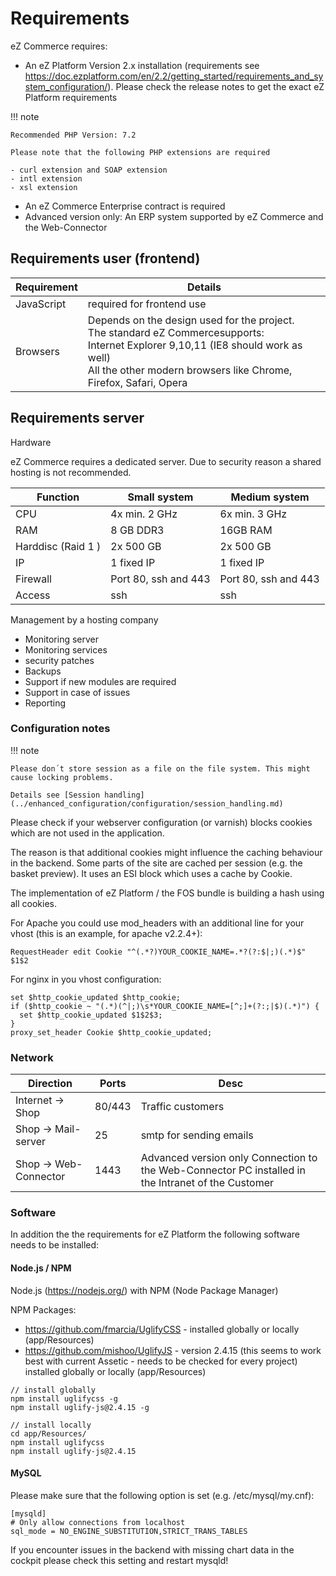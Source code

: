 # Requirements

eZ Commerce requires:

- An eZ Platform Version 2.x installation (requirements see <https://doc.ezplatform.com/en/2.2/getting_started/requirements_and_system_configuration/>). Please check the release notes to get the exact eZ Platform requirements  

!!! note

    Recommended PHP Version: 7.2

    Please note that the following PHP extensions are required

    - curl extension and SOAP extension
    - intl extension
    - xsl extension

- An eZ Commerce Enterprise contract is required
- Advanced version only: An ERP system supported by eZ Commerce and the Web-Connector 

## Requirements user (frontend)

|Requirement|Details|
|--- |--- |
|JavaScript|required for frontend use|
|Browsers|Depends on the design used for the project.</br>The standard eZ Commercesupports:</br>Internet Explorer 9,10,11 (IE8 should work as well)</br>All the other modern browsers like Chrome, Firefox, Safari, Opera|

## Requirements server

Hardware

eZ Commerce requires a dedicated server. Due to security reason a shared hosting is not recommended.

|Function|Small system|Medium system|
|---|---|---|
|CPU|4x min. 2 GHz|6x min. 3 GHz|
|RAM|8 GB DDR3|16GB RAM|
|Harddisc (Raid 1 )|2x 500 GB|2x 500 GB|
|IP|1 fixed IP|1 fixed IP|
|Firewall|Port 80, ssh and 443|Port 80, ssh and 443|
|Access|ssh|ssh|

Management by a hosting company

- Monitoring server
- Monitoring services
- security patches
- Backups
- Support if new modules are required
- Support in case of issues
- Reporting

### Configuration notes

!!! note

    Please don´t store session as a file on the file system. This might cause locking problems.

    Details see [Session handling](../enhanced_configuration/configuration/session_handling.md)

Please check if your webserver configuration (or varnish) blocks cookies which are not used in the application. 

The reason is that additional cookies might influence the caching behaviour in the backend. Some parts of the site are cached per session (e.g. the basket preview).  It uses an ESI block which uses a cache by Cookie.

The implementation of eZ Platform / the FOS bundle is building a hash using all cookies.  

For Apache you could use mod\_headers with an additional line for your vhost (this is an example, for apache v2.2.4+):

``` 
RequestHeader edit Cookie "^(.*?)YOUR_COOKIE_NAME=.*?(?:$|;)(.*)$" $1$2
```

For nginx in you vhost configuration:

``` 
set $http_cookie_updated $http_cookie;
if ($http_cookie ~ "(.*)(^|;)\s*YOUR_COOKIE_NAME=[^;]+(?:;|$)(.*)") {
  set $http_cookie_updated $1$2$3;
}
proxy_set_header Cookie $http_cookie_updated;
```

### Network

| Direction              | Ports  | Desc                                                                                               |
| ---------------------- | ------ | -------------------------------------------------------------------------------------------------- |
| Internet -> Shop      | 80/443 | Traffic customers                                                                                  |
| Shop -> Mail-server   | 25     | smtp for sending emails                                                                            |
| Shop -> Web-Connector | 1443   | Advanced version only Connection to the Web-Connector PC installed in the Intranet of the Customer |

### Software

In addition the the requirements for eZ Platform  the following software needs to be installed:

#### Node.js / NPM

Node.js (<https://nodejs.org/>) with NPM (Node Package Manager)

NPM Packages:

- <https://github.com/fmarcia/UglifyCSS> - installed globally or locally (app/Resources)
- <https://github.com/mishoo/UglifyJS> - version 2.4.15 (this seems to work best with current Assetic - needs to be checked for every project) installed globally or locally (app/Resources)  

```
// install globally
npm install uglifycss -g
npm install uglify-js@2.4.15 -g
 
// install locally
cd app/Resources/
npm install uglifycss
npm install uglify-js@2.4.15 
```

#### MySQL

Please make sure that the following option is set (e.g. /etc/mysql/my.cnf): 

``` 
[mysqld]
# Only allow connections from localhost
sql_mode = NO_ENGINE_SUBSTITUTION,STRICT_TRANS_TABLES
```

If you encounter issues in the backend with missing chart data in the cockpit please check this setting and restart mysqld\!
